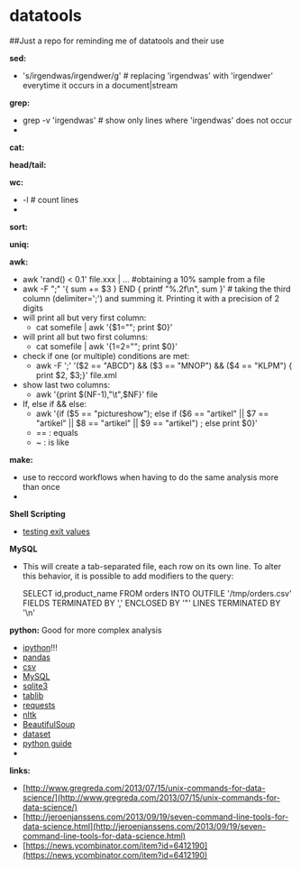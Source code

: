 datatools
=========

##Just a repo for reminding me of datatools and their use


**sed:**
  * 's/irgendwas/irgendwer/g' # replacing 'irgendwas' with 'irgendwer' everytime it occurs in a document|stream

**grep:**
  * grep -v 'irgendwas' # show only lines where 'irgendwas' does not occur
  * 

**cat:**

**head/tail:**

**wc:**
 * -l # count lines
 * 
 
**sort:**

**uniq:**

**awk:**
  * awk 'rand() < 0.1' file.xxx | ... #obtaining a 10% sample from a file
  * awk -F ";" '{ sum += $3 } END { printf "%.2f\n", sum }' # taking the third column (delimiter=';') and summing it. Printing it with a precision of 2 digits
  * will print all but very first column:
    + cat somefile | awk '{$1=""; print $0}'    
  * will print all but two first columns:
    + cat somefile | awk '{$1=$2=""; print $0}'
  * check if one (or multiple) conditions are met:
    + awk -F ';' '($2 == "ABCD") && ($3 == "MNOP") && ($4 == "KLPM") { print $2, $3;}'  file.xml
  * show last two columns:
    + awk '{print $(NF-1),"\t",$NF}' file
  * If, else if && else:
    +  awk '{if ($5 == "pictureshow"); else if ($6 == "artikel" || $7 == "artikel" || $8 == "artikel" || $9 == "artikel") ; else print $0}'
    +  == : equals
    +  ~ : is like

**make:**
  * use to reccord workflows when having to do the same analysis more than once
  * 
  
**Shell Scripting**
  * [testing exit values](blog.sanctum.geek.nz/testing-exit-values-bash/)

**MySQL**
  * This will create a tab-separated file, each row on its own line. To alter this behavior, it is possible to add modifiers to the query:
 
    SELECT id,product_name FROM orders
    INTO OUTFILE '/tmp/orders.csv'
    FIELDS TERMINATED BY ','
    ENCLOSED BY '"'
    LINES TERMINATED BY '\n'

**python:**
  Good for more complex analysis
  * [ipython](http://ipython.org/)!!!
  * [pandas](http://pandas.pydata.org/)
  * [csv](http://docs.python.org/2/library/csv.html)
  * [MySQL](https://code.google.com/p/pymysql/)
  * [sqlite3](http://docs.python.org/2/library/sqlite3.html)
  * [tablib](https://github.com/kennethreitz/tablib)
  * [requests](https://github.com/kennethreitz/requests)
  * [nltk](http://nltk.org/)
  * [BeautifulSoup](http://www.crummy.com/software/BeautifulSoup/)
  * [dataset](http://dataset.readthedocs.org/en/latest/quickstart.html#reading-data-from-tables)
  * [python guide](https://github.com/kennethreitz/python-guide)
  * 
  
**links:**
 * [http://www.gregreda.com/2013/07/15/unix-commands-for-data-science/](http://www.gregreda.com/2013/07/15/unix-commands-for-data-science/)
 * [http://jeroenjanssens.com/2013/09/19/seven-command-line-tools-for-data-science.html](http://jeroenjanssens.com/2013/09/19/seven-command-line-tools-for-data-science.html)
 * [https://news.ycombinator.com/item?id=6412190](https://news.ycombinator.com/item?id=6412190)
